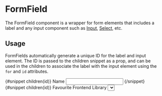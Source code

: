 <script>
import DocsExample from '$lib/components/utils/DocsExample.svelte'
import FormField from '$lib/components/FormField.svelte'
import Label from '$lib/components/Label.svelte'
import Input from '$lib/components/Input.svelte'
import Select from '$lib/components/Select.svelte'
</script>

# FormField

The FormField component is a wrapper for form elements that includes a label and any input component such as [Input](/docs/components/input), [Select](/docs/components/select), etc.

## Usage

FormFields automatically generate a unique ID for the label and input element. The ID is passed to the children snippet as a prop, and can be used in the children to associate the label with the input element using the `for` and `id` attributes.

<DocsExample>
  <form>
    <FormField>
      {#snippet children(id)}
        <Label for={id}>Name</Label>
        <Input {id} />
      {/snippet}
    </FormField>
    <FormField>
      {#snippet children(id)}
        <Label for={id}>Favourite Frontend Library</Label>
        <Select {id} placeholder='Choose one...' options={[
          { value: 'svelte', label: 'Svelte' },
          { value: 'vue', label: 'Vue' },
          { value: 'react', label: 'React (Incorrect)' },
          { value: 'angular', label: 'Angular' }
        ]} />
      {/snippet}
    </FormField>
  </form>
</DocsExample>

```svelte
<form>
  <FormField>
    {#snippet children(id)}
      <Label for={id}>Name</Label>
      <Input {id} />
    {/snippet}
  </FormField>
  <FormField>
    {#snippet children(id)}
      <Label for={id}>Favourite Frontend Library</Label>
      <Select {id} placeholder='Choose one...' options={[
        { value: 'svelte', label: 'Svelte' },
        { value: 'vue', label: 'Vue' },
        { value: 'react', label: 'React (Incorrect)' },
        { value: 'angular', label: 'Angular' }
      ]} />
    {/snippet}
  </FormField>
</form>
```
  
